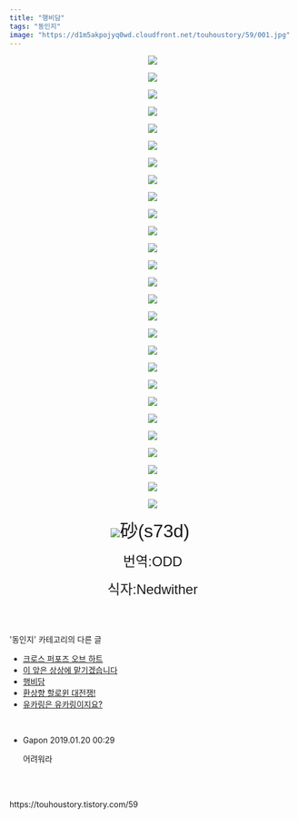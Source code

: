 ```yaml
---
title: "행비담"
tags: "동인지"
image: "https://d1m5akpojyq0wd.cloudfront.net/touhoustory/59/001.jpg"
---
```

<div class="article">
<div class="tt_article_useless_p_margin"><p style="text-align: center; clear: none; float: none;"><img src="{{ site.imgserver6 }}/touhoustory/59/001.jpg"/></p><p style="text-align: center; clear: none; float: none;"><img src="{{ site.imgserver6 }}/touhoustory/59/002.jpg"/></p><p style="text-align: center; clear: none; float: none;"><img src="{{ site.imgserver6 }}/touhoustory/59/003.jpg"/></p><p style="text-align: center; clear: none; float: none;"><img src="{{ site.imgserver6 }}/touhoustory/59/004.jpg"/></p><p style="text-align: center; clear: none; float: none;"><img src="{{ site.imgserver6 }}/touhoustory/59/005.jpg"/></p><p style="text-align: center; clear: none; float: none;"><img src="{{ site.imgserver6 }}/touhoustory/59/006.jpg"/></p><p style="text-align: center; clear: none; float: none;"><img src="{{ site.imgserver6 }}/touhoustory/59/007.jpg"/></p><p style="text-align: center; clear: none; float: none;"><img src="{{ site.imgserver6 }}/touhoustory/59/008.jpg"/></p><p style="text-align: center; clear: none; float: none;"><img src="{{ site.imgserver6 }}/touhoustory/59/009.jpg"/></p><p style="text-align: center; clear: none; float: none;"><img src="{{ site.imgserver6 }}/touhoustory/59/010.jpg"/></p><p style="text-align: center; clear: none; float: none;"><img src="{{ site.imgserver6 }}/touhoustory/59/011.jpg"/></p><p style="text-align: center; clear: none; float: none;"><img src="{{ site.imgserver6 }}/touhoustory/59/012.jpg"/></p><p style="text-align: center; clear: none; float: none;"><img src="{{ site.imgserver6 }}/touhoustory/59/013.jpg"/></p><p style="text-align: center; clear: none; float: none;"><img src="{{ site.imgserver6 }}/touhoustory/59/014.jpg"/></p><p style="text-align: center; clear: none; float: none;"><img src="{{ site.imgserver6 }}/touhoustory/59/015.jpg"/></p><p style="text-align: center; clear: none; float: none;"><img src="{{ site.imgserver6 }}/touhoustory/59/016.jpg"/></p><p style="text-align: center; clear: none; float: none;"><img src="{{ site.imgserver6 }}/touhoustory/59/017.jpg"/></p><p style="text-align: center; clear: none; float: none;"><img src="{{ site.imgserver6 }}/touhoustory/59/018.jpg"/></p><p style="text-align: center; clear: none; float: none;"><img src="{{ site.imgserver6 }}/touhoustory/59/019.jpg"/></p><p style="text-align: center; clear: none; float: none;"><img src="{{ site.imgserver6 }}/touhoustory/59/020.jpg"/></p><p style="text-align: center; clear: none; float: none;"><img src="{{ site.imgserver6 }}/touhoustory/59/021.jpg"/></p><p style="text-align: center; clear: none; float: none;"><img src="{{ site.imgserver6 }}/touhoustory/59/022.jpg"/></p><p style="text-align: center; clear: none; float: none;"><img src="{{ site.imgserver6 }}/touhoustory/59/023.jpg"/></p><p style="text-align: center; clear: none; float: none;"><img src="{{ site.imgserver6 }}/touhoustory/59/024.jpg"/></p><p style="text-align: center; clear: none; float: none;"><img src="{{ site.imgserver6 }}/touhoustory/59/025.jpg"/></p><p style="text-align: center; clear: none; float: none;"><img src="{{ site.imgserver6 }}/touhoustory/59/026.jpg"/></p><p style="text-align: center; clear: none; float: none;"><img src="{{ site.imgserver6 }}/touhoustory/59/027.jpg"/></p><p style="text-align: center; clear: none; float: none;"><img src="{{ site.imgserver6 }}/touhoustory/59/028.jpg"/><span style='font-size: 32px; font-family: "맑은 고딕", sans-serif;'>砂(s73d) </span></p><p style="text-align: center;"><span style='font-size: 18pt; font-family: "맑은 고딕", sans-serif;'>번역:ODD</span></p><p style="text-align: center;"><span style='font-size: 18pt; font-family: "맑은 고딕", sans-serif;'>식자:Nedwither</span></p> </div></div><br/>
<div class="tagTrail">
</div><br/>
<div class="another">
<p>'동인지' 카테고리의 다른 글</p>
<ul>
<li><a href="/touhoustory_61">크로스 퍼포즈 오브 하트</a></li>
<li><a href="/touhoustory_60">이 앞은 상상에 맡기겠습니다</a></li>
<li><a href="/touhoustory_59">행비담</a></li>
<li><a href="/touhoustory_58">환상향 할로윈 대전쟁!</a></li>
<li><a href="/touhoustory_57">유카링은 유카링이지요?</a></li>
</ul>
</div><br/>
<div class="cb_lstcomment">
<ul>
<li class="cb_thumb_off" id="comment14928462">
<div class="cb_comment_area">
<div class="cb_info_area">
<div class="cb_section">
<span class="cb_nick_name">Gapon</span>
<span class="cb_date">2019.01.20 00:29 </span>
</div>
</div>
<div class="cb_dsc_comment">
<p class="cb_dsc">
										어려워라
									</p>
</div>
</div></li>
</ul>
</div><br/>
<br/>
<p id="refer">https://touhoustory.tistory.com/59</p>
<br/>

